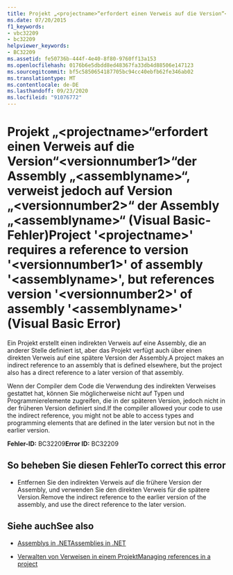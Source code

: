 ```yaml
---
title: Projekt „<projectname>“erfordert einen Verweis auf die Version“<versionnumber1>“der Assembly „<assemblyname>“, verweist jedoch auf Version „<versionnumber2>“ der Assembly „<assemblyname>“ (Visual Basic-Fehler)
ms.date: 07/20/2015
f1_keywords:
- vbc32209
- bc32209
helpviewer_keywords:
- BC32209
ms.assetid: fe50736b-444f-4e40-8f80-9760ff13a153
ms.openlocfilehash: 0176b6e5dbdd8ed48367fa33db4d88506e147123
ms.sourcegitcommit: bf5c5850654187705bc94cc40ebfb62fe346ab02
ms.translationtype: MT
ms.contentlocale: de-DE
ms.lasthandoff: 09/23/2020
ms.locfileid: "91076772"
---
```

# <a name="project-projectname-requires-a-reference-to-version-versionnumber1-of-assembly-assemblyname-but-references-version-versionnumber2-of-assembly-assemblyname-visual-basic-error"></a><span data-ttu-id="a8c29-102">Projekt „\<projectname>“erfordert einen Verweis auf die Version“\<versionnumber1>“der Assembly „\<assemblyname>“, verweist jedoch auf Version „\<versionnumber2>“ der Assembly „\<assemblyname>“ (Visual Basic-Fehler)</span><span class="sxs-lookup"><span data-stu-id="a8c29-102">Project '\<projectname>' requires a reference to version '\<versionnumber1>' of assembly '\<assemblyname>', but references version '\<versionnumber2>' of assembly '\<assemblyname>' (Visual Basic Error)</span></span>

<span data-ttu-id="a8c29-103">Ein Projekt erstellt einen indirekten Verweis auf eine Assembly, die an anderer Stelle definiert ist, aber das Projekt verfügt auch über einen direkten Verweis auf eine spätere Version der Assembly.</span><span class="sxs-lookup"><span data-stu-id="a8c29-103">A project makes an indirect reference to an assembly that is defined elsewhere, but the project also has a direct reference to a later version of that assembly.</span></span>  
  
 <span data-ttu-id="a8c29-104">Wenn der Compiler dem Code die Verwendung des indirekten Verweises gestattet hat, können Sie möglicherweise nicht auf Typen und Programmierelemente zugreifen, die in der späteren Version, jedoch nicht in der früheren Version definiert sind.</span><span class="sxs-lookup"><span data-stu-id="a8c29-104">If the compiler allowed your code to use the indirect reference, you might not be able to access types and programming elements that are defined in the later version but not in the earlier version.</span></span>  
  
 <span data-ttu-id="a8c29-105">**Fehler-ID:** BC32209</span><span class="sxs-lookup"><span data-stu-id="a8c29-105">**Error ID:** BC32209</span></span>  
  
## <a name="to-correct-this-error"></a><span data-ttu-id="a8c29-106">So beheben Sie diesen Fehler</span><span class="sxs-lookup"><span data-stu-id="a8c29-106">To correct this error</span></span>  
  
- <span data-ttu-id="a8c29-107">Entfernen Sie den indirekten Verweis auf die frühere Version der Assembly, und verwenden Sie den direkten Verweis für die spätere Version.</span><span class="sxs-lookup"><span data-stu-id="a8c29-107">Remove the indirect reference to the earlier version of the assembly, and use the direct reference to the later version.</span></span>  
  
## <a name="see-also"></a><span data-ttu-id="a8c29-108">Siehe auch</span><span class="sxs-lookup"><span data-stu-id="a8c29-108">See also</span></span>

- [<span data-ttu-id="a8c29-109">Assemblys in .NET</span><span class="sxs-lookup"><span data-stu-id="a8c29-109">Assemblies in .NET</span></span>](../../standard/assembly/index.md)

- [<span data-ttu-id="a8c29-110">Verwalten von Verweisen in einem Projekt</span><span class="sxs-lookup"><span data-stu-id="a8c29-110">Managing references in a project</span></span>](/visualstudio/ide/managing-references-in-a-project)
